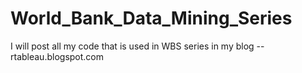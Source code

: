 # World_Bank_Data_Mining_Series
I will post all my code that is used in WBS series in my blog -- rtableau.blogspot.com
